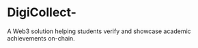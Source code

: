 # DigiCollect-
A Web3 solution helping students verify and showcase academic achievements on-chain.
